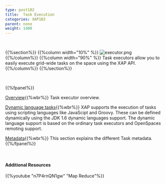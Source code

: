 ```yaml
---
type: post102
title:  Task Execution
categories: XAP102
parent: none
weight: 1400
---
```


<br>

{{%section%}}
{{%column width="10%" %}}
![executor.png](/attachment_files/subject/executor.png)
{{%/column%}}
{{%column width="90%" %}}
Task executors allow you to easily execute grid-wide tasks on the space using the XAP API.
{{%/column%}}
{{%/section%}}

<br>


{{%fpanel%}}

[Overview](./task-execution-over-the-space.html){{%wbr%}}
Task executor overview.


[Dynamic language tasks](./dynamic-language-tasks.html){{%wbr%}}
XAP supports the execution of tasks using scripting languages like JavaScipt and Groovy. These can be defined dynamically using the JDK 1.6 dynamic languages support. The dynamic language support is based on the ordinary task executors and OpenSpaces remoting support.


[Metadata](./task-metadata.html){{%wbr%}}
This section explains the different Task metadata.
{{%/fpanel%}}


<br>

#### Additional Resources

{{%youtube "n7P4rnQN1gw"  "Map Reduce"%}}
